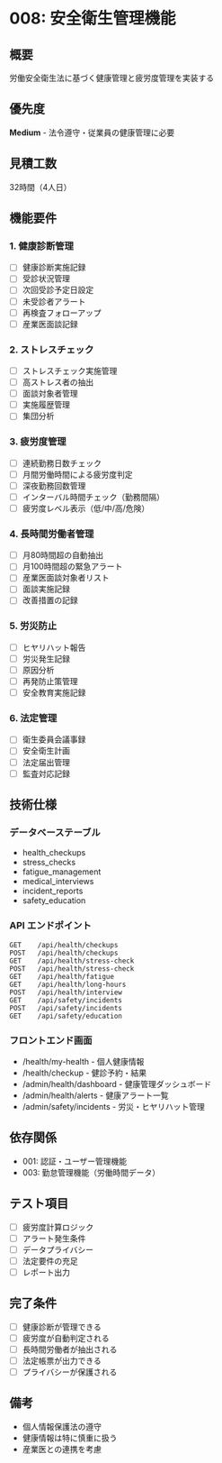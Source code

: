 # 008: 安全衛生管理機能

## 概要
労働安全衛生法に基づく健康管理と疲労度管理を実装する

## 優先度
**Medium** - 法令遵守・従業員の健康管理に必要

## 見積工数
32時間（4人日）

## 機能要件

### 1. 健康診断管理
- [ ] 健康診断実施記録
- [ ] 受診状況管理
- [ ] 次回受診予定日設定
- [ ] 未受診者アラート
- [ ] 再検査フォローアップ
- [ ] 産業医面談記録

### 2. ストレスチェック
- [ ] ストレスチェック実施管理
- [ ] 高ストレス者の抽出
- [ ] 面談対象者管理
- [ ] 実施履歴管理
- [ ] 集団分析

### 3. 疲労度管理
- [ ] 連続勤務日数チェック
- [ ] 月間労働時間による疲労度判定
- [ ] 深夜勤務回数管理
- [ ] インターバル時間チェック（勤務間隔）
- [ ] 疲労度レベル表示（低/中/高/危険）

### 4. 長時間労働者管理
- [ ] 月80時間超の自動抽出
- [ ] 月100時間超の緊急アラート
- [ ] 産業医面談対象者リスト
- [ ] 面談実施記録
- [ ] 改善措置の記録

### 5. 労災防止
- [ ] ヒヤリハット報告
- [ ] 労災発生記録
- [ ] 原因分析
- [ ] 再発防止策管理
- [ ] 安全教育実施記録

### 6. 法定管理
- [ ] 衛生委員会議事録
- [ ] 安全衛生計画
- [ ] 法定届出管理
- [ ] 監査対応記録

## 技術仕様

### データベーステーブル
- health_checkups
- stress_checks
- fatigue_management
- medical_interviews
- incident_reports
- safety_education

### API エンドポイント
```
GET    /api/health/checkups
POST   /api/health/checkups
GET    /api/health/stress-check
POST   /api/health/stress-check
GET    /api/health/fatigue
GET    /api/health/long-hours
POST   /api/health/interview
GET    /api/safety/incidents
POST   /api/safety/incidents
GET    /api/safety/education
```

### フロントエンド画面
- /health/my-health - 個人健康情報
- /health/checkup - 健診予約・結果
- /admin/health/dashboard - 健康管理ダッシュボード
- /admin/health/alerts - 健康アラート一覧
- /admin/safety/incidents - 労災・ヒヤリハット管理

## 依存関係
- 001: 認証・ユーザー管理機能
- 003: 勤怠管理機能（労働時間データ）

## テスト項目
- [ ] 疲労度計算ロジック
- [ ] アラート発生条件
- [ ] データプライバシー
- [ ] 法定要件の充足
- [ ] レポート出力

## 完了条件
- [ ] 健康診断が管理できる
- [ ] 疲労度が自動判定される
- [ ] 長時間労働者が抽出される
- [ ] 法定帳票が出力できる
- [ ] プライバシーが保護される

## 備考
- 個人情報保護法の遵守
- 健康情報は特に慎重に扱う
- 産業医との連携を考慮